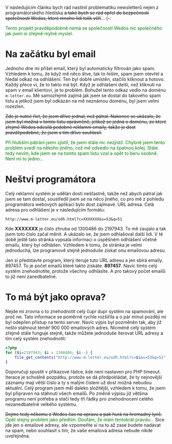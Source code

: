 V následujícím článku bych rád nastínil problematiku newsletterů nejen z programátorského hlediska <s>a také bych se rád opřel do bezpečnosti společnosti Wedos, které mnoho lidí tolik věří</s>... (-:

<span style="color:green">Tento projekt pravděpodobně nemá se společností Wedos nic společného jak jsem si zřejmě mylně myslel.</span>

# Na začátku byl email

Jednoho dne mi přišel email, který byl automaticky filtrován jako spam. Vzhledem k tomu, že když mě něco štve, tak to řeším, spam jsem otevřel a hledal odkaz na odhlášení. Ten byl dobře umístěn, stačilo kliknout a hotovo. Každý přece ví, že to takto má být. Když je odhlášení delší, než kliknutí na spam v email klientovi, je to problém. Bohužel tento odkaz vedlo na doménu <code>m-letter.eu</code>. Mě samozřejmě zajímá jak jsem se dostal do takového spam listu a jelikož jsem byl odkázán na mě neznámou doménu, byl jsem velmi rozezlen.

<s>Zde je nutné říct, že jsem dříve jednal, než pátral. Nakonec se ukázalo, že jsem byl možná v tomto listu oprávněně, jelikož se jedná o doménu, ze které zřejmě Wedos odesílá podobné reklamní emaily, takže je dost pravděpodobné, že jsem s tím dříve souhlasil.</s>

<span style="color:green">Při hlubším pátrání jsem zjistil, že jsem stále nic nezjistil. Chybně jsem tento problém svedl na někoho jiného, což mě odvedlo na špatnou kolej. Stále tedy nevím, kde jsem se na tomto spam listu vzal a opět to beru osobně. Není mi to jedno...</span>

# Neštvi programátora

Celý reklamní systém je udělán dosti nešťastně, takže než abych pátral jak jsem se tam dostal, soustředil jsem se na něco jiného, co pro mě z pohledu programátora webových aplikací bylo dost zajímavé. URL adresa. Celá adresa pro odhlášení je v následujícím formátu:

```
http://www.m-letter.eu/odh.html?c=XXXXXXX&s=53&q=51
```

Kde **XXXXXXX** je číslo zhruba od 1300486 do 2197943. To mě zaujalo a tak jsem toto číslo začal měnit. A ukázalo se, že jsem odhlašoval další lidi. V té době ještě tato stránka vypsala informaci o úspěšném odhlášení včetně emailu, který byl odhlášen. Vzhledem k tomu, že stránka je velmi jednoduchá, lze programově stejně jednoduše získat onu emailovou adresu.

Jen si představte program, který iteruje tuto URL adresu a jen sbírá emaily. 897457. To je počet emailů které takto získáte. **897457**. Navíc tímto celý systém znehodnotíte, protože všechny odhlásíte. A pro takový počet emailů to již není zanedbatelné.

# To má být jako oprava?

Nejde mi zrovna o to znehodnotit celý čupr dupr systém na spamování, ale proč ne. Tato informace se poměrně rychle rozšířila a o pár minut později mi byl odepřen přístup na tento server. Navíc výpis byl pozměněn tak, aby již nešlo stáhnout téměř 900 000 emailových adres. Nicméně celý systém zřejmě stále funguje stejně, takže můžete jednoduše iterovat URL adresy a tím celý systém znehodnotit:

```php
<?php
for ($i=2197943; $i > 1300486; $i--) {
    file_get_contents("http://www.m-letter.eu/odh.html?c=$i&s=53&q=51");
}
```

Doporučuji spustit v příkazové řádce, kde není nastaven pro PHP timeout. Iterace je schválně pozpátku, protože se dá předpokládat, že ty nejnovější záznamy mají větší číslo a ty s malým číslem už dost možná nebudou aktuální. Celý program jsem měl daleko složitější, vzhledem k tomu, že jsem byl připraven na stáhnutí všech emailů. Po změně výpisu již většina programu není potřeba a stačí tedy tři řádky pro znehodnocení celého nezanedbatelně velkého systému.

<s>Dejme tedy někomu z Wedos čas na opravu a pak hurá na hromadný lynč.</s> <span style="color:green">Opět stejný problém jako předtím. Doufám, že mám tentokrát pravdu...</span> Sice jde jen o emailové adresy, ale vzpomeňte si na to až zase budete nadávat na spam, nebo souhlasit s tím, že vaše emailová adresa nebude nikde uveřejněna.